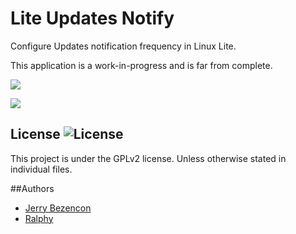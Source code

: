 Lite Updates Notify
================

Configure Updates notification frequency in Linux Lite.

This application is a work-in-progress and is far from complete.

![](http://i.imgur.com/dbqXpaX.png)

![](http://i.imgur.com/PGGxtxi.png)

## License ![License](https://img.shields.io/badge/license-GPLv2-green.svg)

This project is under the GPLv2 license. Unless otherwise stated in individual files.

##Authors
- [Jerry Bezencon](https://github.com/linuxlite/)
- [Ralphy](https://github.com/ralphys)